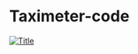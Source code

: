 # Taximeter-code
[![Title](https://img.youtube.com/vi/K3ThbfNmvqk/0.jpg)](https://www.youtube.com/watch?v=K3ThbfNmvqk)
